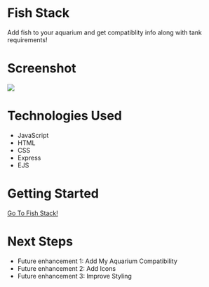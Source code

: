 # Fish Stack

Add fish to your aquarium and get compatiblity info along with tank requirements!

# Screenshot

<img src="https://i.imgur.com/etHYYV1.png">

# Technologies Used

- JavaScript
- HTML
- CSS
- Express
- EJS



# Getting Started

[Go To Fish Stack!](https://fish-stack.herokuapp)

# Next Steps


- Future enhancement 1: Add My Aquarium Compatibility
- Future enhancement 2: Add Icons
- Future enhancement 3: Improve Styling
